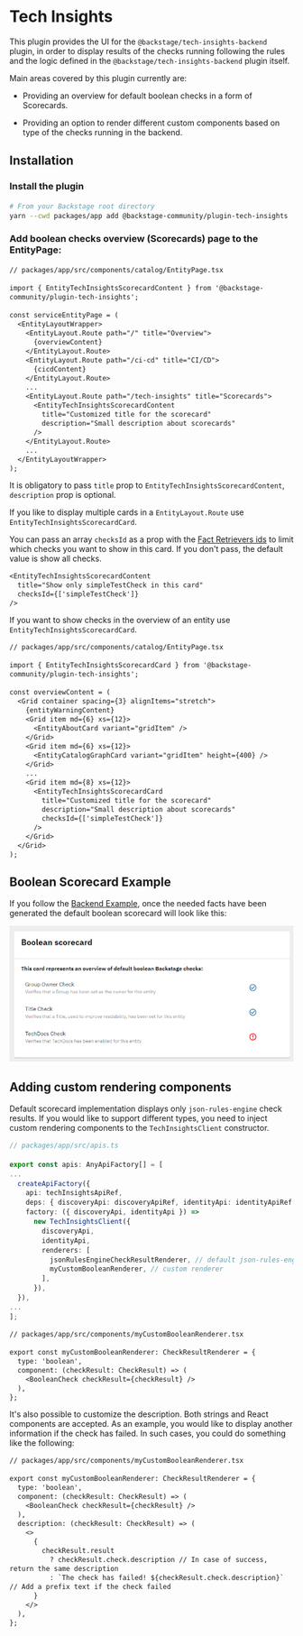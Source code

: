 # Tech Insights

This plugin provides the UI for the `@backstage/tech-insights-backend` plugin, in order to display results of the checks running following the rules and the logic defined in the `@backstage/tech-insights-backend` plugin itself.

Main areas covered by this plugin currently are:

- Providing an overview for default boolean checks in a form of Scorecards.

- Providing an option to render different custom components based on type of the checks running in the backend.

## Installation

### Install the plugin

```bash
# From your Backstage root directory
yarn --cwd packages/app add @backstage-community/plugin-tech-insights
```

### Add boolean checks overview (Scorecards) page to the EntityPage:

```tsx
// packages/app/src/components/catalog/EntityPage.tsx

import { EntityTechInsightsScorecardContent } from '@backstage-community/plugin-tech-insights';

const serviceEntityPage = (
  <EntityLayoutWrapper>
    <EntityLayout.Route path="/" title="Overview">
      {overviewContent}
    </EntityLayout.Route>
    <EntityLayout.Route path="/ci-cd" title="CI/CD">
      {cicdContent}
    </EntityLayout.Route>
    ...
    <EntityLayout.Route path="/tech-insights" title="Scorecards">
      <EntityTechInsightsScorecardContent
        title="Customized title for the scorecard"
        description="Small description about scorecards"
      />
    </EntityLayout.Route>
    ...
  </EntityLayoutWrapper>
);
```

It is obligatory to pass `title` prop to `EntityTechInsightsScorecardContent`, `description` prop is optional.

If you like to display multiple cards in a `EntityLayout.Route` use `EntityTechInsightsScorecardCard`.

You can pass an array `checksId` as a prop with the [Fact Retrievers ids](../tech-insights-backend#creating-fact-retrievers) to limit which checks you want to show in this card. If you don't pass, the default value is show all checks.

```tsx
<EntityTechInsightsScorecardContent
  title="Show only simpleTestCheck in this card"
  checksId={['simpleTestCheck']}
/>
```

If you want to show checks in the overview of an entity use `EntityTechInsightsScorecardCard`.

```tsx
// packages/app/src/components/catalog/EntityPage.tsx

import { EntityTechInsightsScorecardCard } from '@backstage-community/plugin-tech-insights';

const overviewContent = (
  <Grid container spacing={3} alignItems="stretch">
    {entityWarningContent}
    <Grid item md={6} xs={12}>
      <EntityAboutCard variant="gridItem" />
    </Grid>
    <Grid item md={6} xs={12}>
      <EntityCatalogGraphCard variant="gridItem" height={400} />
    </Grid>
    ...
    <Grid item md={8} xs={12}>
      <EntityTechInsightsScorecardCard
        title="Customized title for the scorecard"
        description="Small description about scorecards"
        checksId={['simpleTestCheck']}
      />
    </Grid>
  </Grid>
);
```

## Boolean Scorecard Example

If you follow the [Backend Example](https://github.com/backstage/backstage/tree/master/plugins/tech-insights-backend#backend-example), once the needed facts have been generated the default boolean scorecard will look like this:

![Boolean Scorecard Example](./docs/boolean-scorecard-example.png)

## Adding custom rendering components

Default scorecard implementation displays only `json-rules-engine` check results. If you would like to support different types, you need to inject custom rendering components to the `TechInsightsClient` constructor.

```ts
// packages/app/src/apis.ts

export const apis: AnyApiFactory[] = [
...
  createApiFactory({
    api: techInsightsApiRef,
    deps: { discoveryApi: discoveryApiRef, identityApi: identityApiRef },
    factory: ({ discoveryApi, identityApi }) =>
      new TechInsightsClient({
        discoveryApi,
        identityApi,
        renderers: [
          jsonRulesEngineCheckResultRenderer, // default json-rules-engine renderer
          myCustomBooleanRenderer, // custom renderer
        ],
      }),
  }),
...
];
```

```tsx
// packages/app/src/components/myCustomBooleanRenderer.tsx

export const myCustomBooleanRenderer: CheckResultRenderer = {
  type: 'boolean',
  component: (checkResult: CheckResult) => (
    <BooleanCheck checkResult={checkResult} />
  ),
};
```

It's also possible to customize the description. Both strings and React components are accepted. As an example, you would like
to display another information if the check has failed. In such cases, you could do something like the following:

```tsx
// packages/app/src/components/myCustomBooleanRenderer.tsx

export const myCustomBooleanRenderer: CheckResultRenderer = {
  type: 'boolean',
  component: (checkResult: CheckResult) => (
    <BooleanCheck checkResult={checkResult} />
  ),
  description: (checkResult: CheckResult) => (
    <>
      {
        checkResult.result
          ? checkResult.check.description // In case of success, return the same description
          : `The check has failed! ${checkResult.check.description}` // Add a prefix text if the check failed
      }
    </>
  ),
};
```
